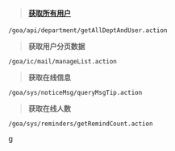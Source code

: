 > #### [**获取所有用户**](/xi-tong-guan-li/yong-hu-guan-li/huo-qu-suo-you-yong-hu.md)

```
/goa/api/department/getAllDeptAndUser.action
```

> **获取用户分页数据**

```
/goa/ic/mail/manageList.action
```

> **获取在线信息**

```
/goa/sys/noticeMsg/queryMsgTip.action
```

> **获取在线人数**

```
/goa/sys/reminders/getRemindCount.action
```

g




